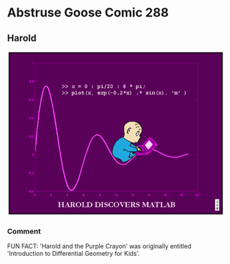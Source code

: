 # Abstruse Goose Comic 288
## Harold

![image](comics/i_still_reread_this_book_every_couple_of_months.png)
### Comment
FUN FACT: 'Harold and the Purple Crayon' was originally entitled 'Introduction to Differential Geometry for Kids'.
